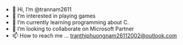 - 👋 Hi, I’m @trannam2611
- 👀 I’m interested in playing games
- 🌱 I’m currently learning programming about C.
- 💞️ I’m looking to collaborate on Microsoft Partner
- 📫 How to reach me ...
tranthiphuongnam26112002@outlook.com

<!---
trannam2611/trannam2611 is a ✨ special ✨ repository because its `README.md` (this file) appears on your GitHub profile.
You can click the Preview link to take a look at your changes.
--->
